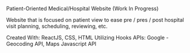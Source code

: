 Patient-Oriented Medical/Hospital Website (Work In Progress)

Website that is focused on patient view to ease pre / pres / post hospital visit planning, scheduling, reviewing, etc.

Created With:
ReactJS, CSS, HTML
Utilizing Hooks
APIs:
Google - Geocoding API, Maps Javascript API
